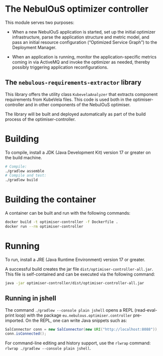 # The NebulOuS optimizer controller

This module serves two purposes:

- When a new NebulOuS application is started, set up the initial optimizer
  infrastructure, parse the application structure and metric model, and pass
  an initial resource configuration (“Optimized Service Graph”) to the
  Deployment Manager.

- When an application is running, monitor the application-specific metrics
  coming in via ActiveMQ and invoke the optimizer as needed, thereby possibly
  triggering application reconfigurations.

## The `nebulous-requirements-extractor` library

This library offers the utility class `KubevelaAnalyzer` that extracts
component requirements from KubeVela files.  This code is used both in the
optimiser-controller and in other components of the NebulOuS optimiser.

The library will be built and deployed automatically as part of the build
process of the optimiser-controller.

# Building

To compile, install a JDK (Java Development Kit) version 17 or greater on the build machine.

```sh
# Compile:
./gradlew assemble
# Compile and test:
./gradlew build
```

# Building the container

A container can be built and run with the following commands:

```sh
docker build -t optimiser-controller -f Dockerfile .
docker run --rm optimiser-controller
```

# Running

To run, install a JRE (Java Runtime Environment) version 17 or greater.

A successful build creates the jar file `dist/optimiser-controller-all.jar`.
This file is self-contained and can be executed via the following command:

```sh
java -jar optimiser-controller/dist/optimiser-controller-all.jar
```

## Running in jshell

The command `./gradlew --console plain jshell` opens a REPL (read-eval-print
loop) with the package `eu.nebulous.optimiser.controller` pre-imported.  On
the REPL, one can write Java snippets such as:

```java
SalConnector conn = new SalConnector(new URI("http://localhost:8088"));
conn.isConnected();
```

For command-line editing and history support, use the `rlwrap` command:
`rlwrap ./gradlew --console plain jshell`.
